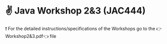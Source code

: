 # :v: Java Workshop 2&3 (JAC444)

:exclamation: For the detailed instructions/specifications of the Workshops go to the :point_right:Workshop2&3.pdf:point_left: file 

